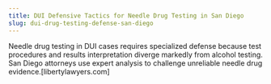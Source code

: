 ```yaml
---
title: DUI Defensive Tactics for Needle Drug Testing in San Diego
slug: dui-drug-testing-defense-san-diego
---
```


Needle drug testing in DUI cases requires specialized defense because test procedures and results interpretation diverge markedly from alcohol testing. San Diego attorneys use expert analysis to challenge unreliable needle drug evidence.[libertylawyers.com]